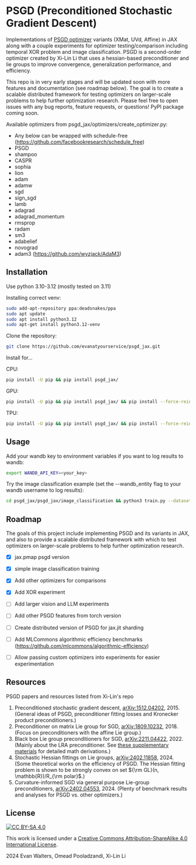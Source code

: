 # PSGD (Preconditioned Stochastic Gradient Descent)

Implementations of [PSGD optimizer](https://github.com/lixilinx/psgd_torch) variants (XMat, UVd, Affine) in JAX along 
with a couple experiments for optimizer testing/comparison including temporal XOR problem and image classification. 
PSGD is a second-order optimizer created by Xi-Lin Li that uses a hessian-based preconditioner and lie groups to 
improve convergence, generalization performance, and efficiency.

This repo is in very early stages and will be updated soon with more features and documentation (see roadmap below). 
The goal is to create a scalable distributed framework for testing optimizers on larger-scale problems to help further
optimization research. Please feel free to open issues with any bug reports, feature requests, or questions! PyPI 
package coming soon.

Available optimizers from psgd_jax/optimizers/create_optimizer.py:
- Any below can be wrapped with schedule-free (https://github.com/facebookresearch/schedule_free)
- PSGD
- shampoo
- CASPR
- sophia
- lion
- adam
- adamw
- sgd
- sign_sgd
- lamb
- adagrad
- adagrad_momentum
- rmsprop
- radam
- sm3
- adabelief
- novograd
- adam3 (https://github.com/wyzjack/AdaM3)


## Installation

Use python 3.10-3.12 (mostly tested on 3.11)

Installing correct venv:
```bash
sudo add-apt-repository ppa:deadsnakes/ppa
sudo apt update
sudo apt install python3.12
sudo apt-get install python3.12-venv
```

Clone the repository:
```bash
git clone https://github.com/evanatyourservice/psgd_jax.git
```

Install for...

CPU:
```bash
pip install -U pip && pip install psgd_jax/
```

GPU:
```bash
pip install -U pip && pip install psgd_jax/ && pip install --force-reinstall --upgrade --no-cache-dir "jax[cuda12]"
```

TPU:
```bash
pip install -U pip && pip install psgd_jax/ && pip install --force-reinstall --upgrade --no-cache-dir "jax[tpu]" -f https://storage.googleapis.com/jax-releases/libtpu_releases.html
```


## Usage

Add your wandb key to environment variables if you want to log results to wandb:
```bash
export WANDB_API_KEY=<your_key>
```

Try the image classification example (set the --wandb_entity flag to your wandb username to log results):
```bash
cd psgd_jax/psgd_jax/image_classification && python3 train.py --dataset cifar10 --model resnet18 --optimizer psgd --psgd_precond_type xmat
```


## Roadmap

The goals of this project include implementing PSGD and its variants in JAX, and also to provide a scalable 
distributed framework with which to test optimizers on larger-scale problems to help further optimization research.

- [x] jax.pmap psgd version
- [x] simple image classification training
- [x] Add other optimizers for comparisons
- [x] Add XOR experiment
- [ ] Add larger vision and LLM experiments
- [ ] Add other PSGD features from torch version
- [ ] Create distributed version of PSGD for jax.jit sharding
- [ ] Add MLCommons algorithmic efficiency benchmarks (https://github.com/mlcommons/algorithmic-efficiency)
- [ ] Allow passing custom optimizers into experiments for easier experimentation


## Resources

PSGD papers and resources listed from Xi-Lin's repo

1) Preconditioned stochastic gradient descent, [arXiv:1512.04202](https://arxiv.org/abs/1512.04202), 2015. (General ideas of PSGD, preconditioner fitting losses and Kronecker product preconditioners.)
2) Preconditioner on matrix Lie group for SGD, [arXiv:1809.10232](https://arxiv.org/abs/1809.10232), 2018. (Focus on preconditioners with the affine Lie group.)
3) Black box Lie group preconditioners for SGD, [arXiv:2211.04422](https://arxiv.org/abs/2211.04422), 2022. (Mainly about the LRA preconditioner. See [these supplementary materials](https://drive.google.com/file/d/1CTNx1q67_py87jn-0OI-vSLcsM1K7VsM/view) for detailed math derivations.)
4) Stochastic Hessian fittings on Lie groups, [arXiv:2402.11858](https://arxiv.org/abs/2402.11858), 2024. (Some theoretical works on the efficiency of PSGD. The Hessian fitting problem is shown to be strongly convex on set ${\rm GL}(n, \mathbb{R})/R_{\rm polar}$.)
5) Curvature-informed SGD via general purpose Lie-group preconditioners, [arXiv:2402.04553](https://arxiv.org/abs/2402.04553), 2024. (Plenty of benchmark results and analyses for PSGD vs. other optimizers.)


## License

[![CC BY-SA 4.0][cc-by-sa-image]][cc-by-sa]

This work is licensed under a [Creative Commons Attribution-ShareAlike 4.0 International License][cc-by-sa].

2024 Evan Walters, Omead Pooladzandi, Xi-Lin Li


[cc-by-sa]: https://creativecommons.org/licenses/by-sa/4.0/
[cc-by-sa-image]: https://licensebuttons.net/l/by-sa/4.0/88x31.png
[cc-by-sa-shield]: https://img.shields.io/badge/License-CC%20BY--SA%204.0-lightgrey.svg
